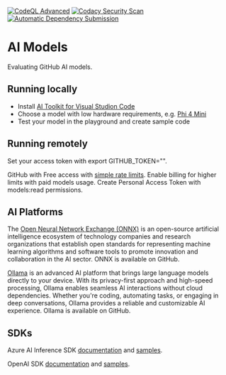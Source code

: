 [![CodeQL Advanced](https://github.com/japoch/ai-models/actions/workflows/codeql.yml/badge.svg)](https://github.com/japoch/ai-models/actions/workflows/codeql.yml)
[![Codacy Security Scan](https://github.com/japoch/ai-models/actions/workflows/codacy.yml/badge.svg)](https://github.com/japoch/ai-models/actions/workflows/codacy.yml)
[![Automatic Dependency Submission](https://github.com/japoch/ai-models/actions/workflows/dependency-graph/auto-submission/badge.svg)](https://github.com/japoch/ai-models/actions/workflows/dependency-graph/auto-submission)

# AI Models
Evaluating GitHub AI models.

## Running locally
- Install [AI Toolkit for Visual Studion Code](https://marketplace.visualstudio.com/items?itemName=ms-windows-ai-studio.windows-ai-studio)
- Choose a model with low hardware requirements, e.g. [Phi 4 Mini](https://huggingface.co/microsoft/Phi-4-mini-instruct-onnx)
- Test your model in the playground and create sample code

## Running remotely
Set your access token with export GITHUB_TOKEN="<your-github-token-goes-here>".

GitHub with Free access with [simple rate limits](https://docs.github.com/github-models/prototyping-with-ai-models#rate-limits). Enable billing for higher limits with paid models usage.
Create Personal Access Token with models:read permissions.

## AI Platforms
The [Open Neural Network Exchange (ONNX)](https://onnx.ai/) is an open-source artificial intelligence ecosystem of technology companies and research organizations that establish open standards for representing machine learning algorithms and software tools to promote innovation and collaboration in the AI sector. ONNX is available on GitHub.

[Ollama](https://ollama.com/) is an advanced AI platform that brings large language models directly to your device. With its privacy-first approach and high-speed processing, Ollama enables seamless AI interactions without cloud dependencies. Whether you're coding, automating tasks, or engaging in deep conversations, Ollama provides a reliable and customizable AI experience. Ollama is available on GitHub.

## SDKs
Azure AI Inference SDK [documentation](https://aka.ms/azsdk/azure-ai-inference/python/reference) and [samples](https://aka.ms/azsdk/azure-ai-inference/python/samples).

OpenAI SDK [documentation](https://platform.openai.com/docs/overview?lang=python) and [samples](https://cookbook.openai.com/).
